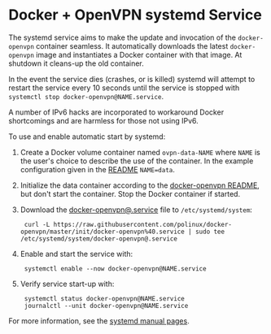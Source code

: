 # Docker + OpenVPN systemd Service

The systemd service aims to make the update and invocation of the
`docker-openvpn` container seamless.  It automatically downloads the latest
`docker-openvpn` image and instantiates a Docker container with that image.  At
shutdown it cleans-up the old container.

In the event the service dies (crashes, or is killed) systemd will attempt to
restart the service every 10 seconds until the service is stopped with
`systemctl stop docker-openvpn@NAME.service`.

A number of IPv6 hacks are incorporated to workaround Docker shortcomings and
are harmless for those not using IPv6.

To use and enable automatic start by systemd:

1. Create a Docker volume container named `ovpn-data-NAME` where `NAME` is the
   user's choice to describe the use of the container.  In the example
   configuration given in the [README](/README.md) `NAME=data`.
2. Initialize the data container according to the [docker-openvpn
   README](/README.md), but don't start the container. Stop the Docker
   container if started.
3. Download the [docker-openvpn@.service](https://raw.githubusercontent.com/polinux/docker-openvpn/master/init/docker-openvpn%40.service)
   file to `/etc/systemd/system`:

        curl -L https://raw.githubusercontent.com/polinux/docker-openvpn/master/init/docker-openvpn%40.service | sudo tee /etc/systemd/system/docker-openvpn@.service

4. Enable and start the service with:

        systemctl enable --now docker-openvpn@NAME.service

5. Verify service start-up with:

        systemctl status docker-openvpn@NAME.service
        journalctl --unit docker-openvpn@NAME.service

For more information, see the [systemd manual pages](https://www.freedesktop.org/software/systemd/man/index.html).
